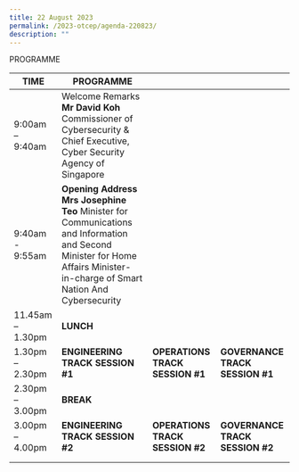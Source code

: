 ```yaml
---
title: 22 August 2023
permalink: /2023-otcep/agenda-220823/
description: ""
---
```

PROGRAMME

| TIME             | PROGRAMME                                                                                                                                                                         |                                       |                                       |
|------------------|-----------------------------------------------------------------------------------------------------------------------------------------------------------------------------------|---------------------------------------|---------------------------------------|
| 9:00am – 9:40am  | Welcome Remarks  **Mr David Koh** Commissioner of Cybersecurity & Chief Executive, Cyber Security Agency of Singapore                                                             |                                       |                                       |
| 9:40am -  9:55am | **Opening Address**   **Mrs Josephine Teo** Minister for Communications and Information and Second Minister for Home Affairs Minister-in-charge of Smart Nation And Cybersecurity |                                       |                                       |
| 11.45am – 1.30pm | **LUNCH**                                                                                                                                                                         |                                       |                                       |
| 1.30pm – 2.30pm  | **ENGINEERING TRACK** **SESSION \#1**                                                                                                                                             | **OPERATIONS TRACK** **SESSION \#1**  | **GOVERNANCE TRACK** **SESSION \#1**  |
| 2.30pm – 3.00pm  | **BREAK**                                                                                                                                                                         |                                       |                                       |
| 3.00pm – 4.00pm  | **ENGINEERING TRACK** **SESSION \#2**                                                                                                                                             | **OPERATIONS TRACK** **SESSION \#2**  | **GOVERNANCE TRACK** **SESSION \#2**  |
|                  |                                                                                                                                                                                   |                                       |                                       |
|                  |                                                                                                                                                                                   |                                       |                                       |
